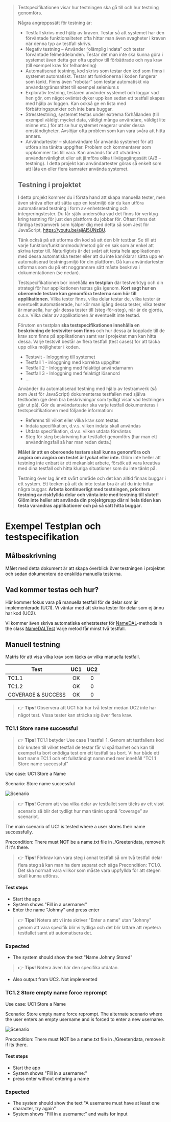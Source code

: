 >Testspecifikationen visar hur testningen ska gå till och hur testning genomförs.
>
>Några angreppssätt för testning är:
>
>* Testfall skrivs med hjälp av kraven. Testar så att systemet har den förväntade funktionaliteten ofta hittar man även svagheter i kraven när denna typ av testfall skrivs.
>* Negativ testning – Använder “olämplig indata” och testar förväntade felmeddelanden. Testar det man inte ska kunna göra i systemet även detta ger ofta upphov till förbättrade och nya krav (till exempel krav för felhantering)
>* Automatiserad testning, kod skrivs som testar den kod som finns i systemet automatiskt. Testar att funktionerna i koden fungerar som tänkt. Finns även “robotar” som testar automatiskt via användargränssnittet till exempel selenium.s
>* Explorativ testning, testaren använder systemet och loggar vad hen gör, om något oväntat dyker upp kan sedan ett testfall skapas med hjälp av loggen. Kan också ge en lista med förbättringspunkter och inte bara buggar.
>* Stresstestning, systemet testas under extrema förhållanden (till exempel väldigt mycket data, väldigt många användare, väldigt lite minne etc.) för att se hur systemet reagerar under dessa omständigheter. Avslöjar ofta problem som kan vara svåra att hitta annars.
>* Användartester – slutanvändare får använda systemet för att utföra sina tänkta uppgifter. Problem och kommentarer som uppkommer tas till vara. Kan används för att utvärdera användarvänlighet eller att jämföra olika tillvägagångssätt (A/B – testning). I detta projekt kan användartester göras så enkelt som att låta en eller flera kamrater använda systemet.
>
>## Testning i projektet
>
>I detta projekt kommer du i första hand att skapa manuella tester, men även sträva efter att sätta upp en testmiljö där du kan utföra automatiserad testning i form av enhetstestning och integreringstester. Du får själv undersöka vad det finns för verktyg kring testning för just den plattform du jobbar för. Oftast finns det färdiga testramverk som hjälper dig med detta så som Jest för JavaScript, https://youtu.be/ajiAl5UNzBU.
>
>Tänk också på att utforma din kod så att den blir testbar. Se till att varje funktion/funktion/modul/metod gör en sak som är enkel att skriva tester till. Naturligtvis är det svårt att testa hela applikationen med dessa automatiska tester eller att du inte kan/klarar sätta upp en automatiserad testningsmiljö för din plattform. Då kan användartester utformas som du på ett noggrannare sätt måste beskriva i dokumentationen (se nedan).
>
>Testspecifikationen bör innehålla __en testplan__ där testverktyg och din strategi för hur applikationen testas gås igenom. __Kort sagt hur en oberoende testare kan genomföra testerna som hör till applikationen.__ Vilka tester finns, vilka delar testar de, vilka tester är eventuellt automatiserade, hur kör man igång dessa tester, vilka tester är manuella, hur går dessa tester till (steg-för-steg), när är de gjorda, o.s.v. Vilka delar av applikationen är eventuellt inte testad.
>
>Förutom en testplan __ska testspecifikationen innehålla en beskrivning de testsviter som finns__ och hur dessa är kopplade till de krav som finns på applikationen samt var i projektet man kan hitta dessa. Varje testsvit består av flera testfall (test cases) för att täcka upp olika möjligheter i koden.
>
>* Testsvit - Inloggning till systemet
> * Testfall 1 - inloggning med korrekta uppgifter
> * Testfall 2 - Inloggning med felaktigt användarnamn
> * Testfall 3 - Inloggning med felaktigt lösenord
> * ...
>
>Använder du automatiserad testning med hjälp av testramverk (så som Jest för JavaScript) dokumenteras testfallen med själva testkoden (ge dem bra beskrivningar som tydligt visar vad testningen går ut på). Gör du användartester ska varje testfall dokumenteras i testspecifikationen med följande information:
>
>* Referens till vilket eller vilka krav som testas
>* Indata specifikation, d.v.s. vilken indata skall användas
>* Utdata specifikation, d.v.s. vilken utdata förväntas
>* Steg för steg beskrivning hur testfallet genomförs (har man ett användningsfall så har man redan detta.)
>
>__Målet är att en oberoende testare skall kunna genomföra och avgöra om avgöra om testet är lyckat eller inte.__ Glöm inte heller att testning inte enbart är ett mekaniskt arbete, försök att vara kreativa med dina testfall och hitta kluriga situationer som du inte tänkt på.
>
>Testning över lag är ett svårt område och det kan alltid finnas buggar i ett system. Ett tecken på att du inte testar bra är att du inte hittar några buggar. __Arbeta kontinuerligt med testningen, prioritera testning av riskfyllda delar och vänta inte med testning till slutet! Glöm inte heller att använda din projektgrupp där ni hela tiden kan testa varandras applikationer och på så sätt hitta buggar.__

# Exempel Testplan och testspecifikation

## Målbeskrivning

Målet med detta dokument är att skapa överblick över testningen i projektet och sedan dokumentera de enskilda manuella testerna.

## Vad kommer testas och hur?

Här kommer fokus vara på manuella testfall för de delar som är implementerade (UC1). Vi väntar med att skriva tester för delar som ej ännu har kod (UC2).

Vi kommer även skriva automatiska enhetstester för [NameDAL](https://github.com/dntoll/1dv600/blob/master/Greeter/src/Greetings/NameDAL.java)-methods in the class [NameDALTest](https://github.com/dntoll/1dv600/blob/master/Greeter/tests/Greetings/NameDALTest.java)
Varje metod får minst två testfall.

## Manuell testning

Matris för att visa vilka krav som täcks av vilka manuella testfall.

| Test      | UC1 | UC2  |
| --------- |:----:| :---:|
| TC1.1     | OK | 0    |
| TC1.2     | OK | 0    |
| COVERAGE & SUCCESS   | OK    | 0    |

>👉 __Tips!__ Observera att UC1 här har två tester medan UC2 inte har något test. Vissa tester kan sträcka sig över flera krav.

### TC1.1 Store name successful

>👉 __Tips!__ TC1.1 betyder Use case 1 testfall 1. Genom att testfallens kod blir knuten till vilket testfall de testar får vi spårbarhet och kan till exempel ta bort onödiga test om ett testfall tas bort. Vi har både ett kort namn TC1.1 och ett fullständigt namn med mer innehåll "TC1.1 Store name successful"

Use case: UC1 Store a Name

Scenario: Store name successful

![Scenario](http://yuml.me/567ad1fe.png)

>👉 __Tips!__ Genom att visa vilka delar av testfallet som täcks av ett visst scenario så blir det tydligt hur man tänkt uppnå ”coverage” av scenariot.

The main scenario of UC1 is tested where a user stores their name successfully.

Precondition: There must NOT be a name.txt file in ./Greeter/data, remove it if it's there.

>👉 __Tips!__ Förkrav kan vara steg i annat testfall så om två testfall delar flera steg så kan man ha dem separat och säga Precondition: TC1.0. Det ska normalt vara villkor som måste vara uppfyllda för att stegen skall kunna utföras.

#### Test steps

* Start the app
* System shows "Fill in a username:"
* Enter the name "Johnny" and press enter

>👉 __Tips!__ Notera att vi inte skriver "Enter a name" utan "Johnny" genom att vara specifik blir vi tydliga och det blir lättare att repetera testfallet samt att automatisera det.

### Expected

* The system should show the text "Name Johnny Stored"

>👉 __Tips!__ Notera även här den specifika utdatan.

* Also output from UC2. Not implemented

### TC1.2 Store empty name force reprompt

Use case: UC1 Store a Name

Scenario: Store empty name force reprompt. The alternate scenario where the user enters an empty username and is forced to enter a new username.

![Scenario](http://yuml.me/ad6e0e55.png)

Precondition: There must NOT be a name.txt file in ./Greeter/data, remove it if its there.

#### Test steps

* Start the app
* System shows "Fill in a username:"
* press enter without entering a name

### Expected

* The system should show the text "A username must have at least one character, try again"
* System shows "Fill in a username:" and waits for input
